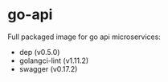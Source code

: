 # go-api

Full packaged image for go api microservices:

- dep (v0.5.0)
- golangci-lint (v1.11.2)
- swagger (v0.17.2)

